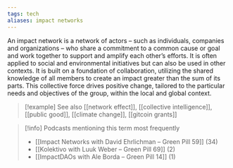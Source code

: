 ```yaml
---
tags: tech
aliases: impact networks
---
```


An impact network is a network of actors – such as individuals, companies and organizations – who share a commitment to a common cause or goal and work together to support and amplify each other’s efforts. It is often applied to social and environmental initiatives but can also be used in other contexts. It is built on a foundation of collaboration, utilizing the shared knowledge of all members to create an impact greater than the sum of its parts. This collective force drives positive change, tailored to the particular needs and objectives of the group, within the local and global context.

> [!example] See also
> [[network effect]], [[collective intelligence]], [[public good]], [[climate change]], [[gitcoin grants]]

> [!info] Podcasts mentioning this term most frequently
> * [[Impact Networks with David Ehrlichman – Green Pill 59]] (34)
> * [[Kolektivo with Luuk Weber – Green Pill 69]] (2)
> * [[ImpactDAOs with Ale Borda – Green Pill 14]] (1)